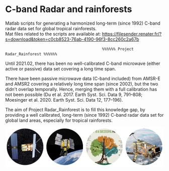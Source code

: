# C-band Radar and rainforests
Matlab scripts for generating a harmonized long-term (since 1992) C-band radar data set for global tropical rainforests.  
Mat files related to the scripts are available at: https://filesender.renater.fr/?s=download&token=c0cb8523-76ab-4190-96f3-8cc260c2a67b

                                               %%%%%% Project Radar_Rainforest %%%%%%  
Until 2021.02, there has been no well-calibrated C-band microwave (either active or passive) data set covering a long time span.   

There have been passive microwave data (C-band included) from AMSR-E and AMSR2 covering a relatively long time span (since 2002), but the two didn't overlap temporally. Hence, merging them with a full calibration has not been possible (Du et al. 2017. Earth Syst. Sci. Data 9, 791–808; Moesinger et al. 2020. Earth Syst. Sci. Data 12, 177–196).   

The aim of Project Radar_Rainforest is to fill this knowledge gap, by providing a well calibrated, long-term (since 1992) C-band radar data set for global land areas, especially for tropical rainforests.




![C-band Radar sensors for monitoring tropical forests--key to a successful paris agreement](images/radar_forest.png)
